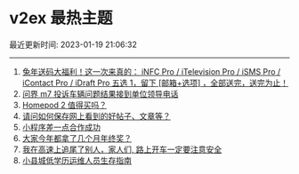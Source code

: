 # v2ex 最热主题

最近更新时间: 2023-01-19 21:06:32

--- 
1. [兔年送码大福利！这一次来真的： iNFC Pro / iTelevision Pro / iSMS Pro / iContact Pro / iDraft Pro 五选 1，留下 [邮箱+选项] ，全部送完，送完为止！](https://www.v2ex.com/t/909811) 
2. [问界 m7 投诉车辆问题结果接到单位领导电话](https://www.v2ex.com/t/909816) 
3. [Homepod 2 值得买吗？](https://www.v2ex.com/t/909814) 
4. [请问如何保存网上看到的好帖子、文章等？](https://www.v2ex.com/t/909823) 
5. [小程序差一点合作成功](https://www.v2ex.com/t/909803) 
6. [大家今年都拿了几个月年终奖？](https://www.v2ex.com/t/909860) 
7. [我在高速上追尾了别人，家人们, 路上开车一定要注意安全](https://www.v2ex.com/t/909810) 
8. [小县城低学历运维人员生存指南](https://www.v2ex.com/t/909824) 
